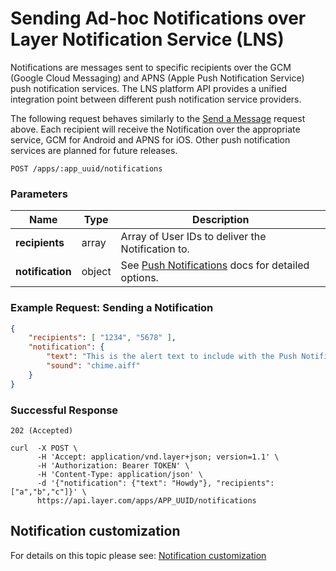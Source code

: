 # Sending Ad-hoc Notifications over Layer Notification Service (LNS)

Notifications are messages sent to specific recipients over the GCM (Google Cloud Messaging) and APNS (Apple Push Notification Service) push notification services. The LNS platform API provides a unified integration point between different push notification service providers.

The following request behaves similarly to the [Send a Message](#send-a-message) request above.  Each recipient will receive the Notification over the appropriate service, GCM for Android and APNS for iOS. Other push notification services are planned for future releases.

```request
POST /apps/:app_uuid/notifications
```

### Parameters

| Name         |    Type     |  Description  |
|--------------|-------------|---------------|
| **recipients** | array | Array of User IDs to deliver the Notification to. |
| **notification** | object | See [Push Notifications](https://developer.layer.com/docs/platform/misc#notification-customization) docs for detailed options. |

### Example Request: Sending a Notification

```json
{
    "recipients": [ "1234", "5678" ],
    "notification": {
        "text": "This is the alert text to include with the Push Notification.",
        "sound": "chime.aiff"
    }
}
```

### Successful Response

`202 (Accepted)`

```console
curl  -X POST \
      -H 'Accept: application/vnd.layer+json; version=1.1' \
      -H 'Authorization: Bearer TOKEN' \
      -H 'Content-Type: application/json' \
      -d '{"notification": {"text": "Howdy"}, "recipients": ["a","b","c"]}' \
      https://api.layer.com/apps/APP_UUID/notifications
```

## Notification customization

For details on this topic please see: [Notification customization](notification-customization.md)

